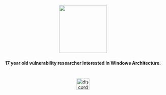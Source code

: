 <br clear="both">

<div align="center">
  <img height="150" src="https://i.pinimg.com/originals/5f/93/49/5f934966a1d20bae1909c9ef2278bd4c.gif"  />
</div>

###

<h4 align="center">17 year old vulnerability researcher interested in Windows Architecture.</h4>

###

<br clear="both">

<div align="center">
  <a href="https://discord.gg/kKHBRC4Dvv" target="_blank">
    <img src="https://raw.githubusercontent.com/maurodesouza/profile-readme-generator/master/src/assets/icons/social/discord/default.svg" width="40" height="35" alt="discord logo"  />
  </a>
</div>

###
